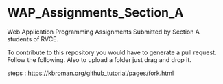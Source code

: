 # WAP_Assignments_Section_A
Web Application Programming Assignments Submitted by Section A students of RVCE.


To contribute to this repository you would have to generate a pull request. Follow the following. Also to upload a folder just drag and drop it.

steps : https://kbroman.org/github_tutorial/pages/fork.html
